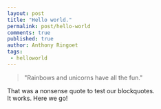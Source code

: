 ```yaml
---
layout: post
title: "Hello world."
permalink: post/hello-world
comments: true
published: true
author: Anthony Ringoet
tags:
 - helloworld
---
```


<blockquote>"Rainbows and unicorns have all the fun."</blockquote>

That was a nonsense quote to test our blockquotes.<br>
It works. Here we go!